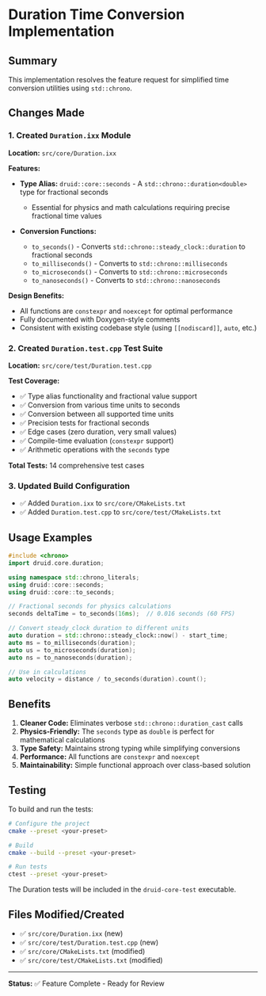 # Duration Time Conversion Implementation

## Summary
This implementation resolves the feature request for simplified time conversion utilities using `std::chrono`.

## Changes Made

### 1. Created `Duration.ixx` Module
**Location:** `src/core/Duration.ixx`

**Features:**
- **Type Alias:** `druid::core::seconds` - A `std::chrono::duration<double>` type for fractional seconds
  - Essential for physics and math calculations requiring precise fractional time values
  
- **Conversion Functions:**
  - `to_seconds()` - Converts `std::chrono::steady_clock::duration` to fractional seconds
  - `to_milliseconds()` - Converts to `std::chrono::milliseconds`
  - `to_microseconds()` - Converts to `std::chrono::microseconds`
  - `to_nanoseconds()` - Converts to `std::chrono::nanoseconds`

**Design Benefits:**
- All functions are `constexpr` and `noexcept` for optimal performance
- Fully documented with Doxygen-style comments
- Consistent with existing codebase style (using `[[nodiscard]]`, `auto`, etc.)

### 2. Created `Duration.test.cpp` Test Suite
**Location:** `src/core/test/Duration.test.cpp`

**Test Coverage:**
- ✅ Type alias functionality and fractional value support
- ✅ Conversion from various time units to seconds
- ✅ Conversion between all supported time units
- ✅ Precision tests for fractional seconds
- ✅ Edge cases (zero duration, very small values)
- ✅ Compile-time evaluation (`constexpr` support)
- ✅ Arithmetic operations with the `seconds` type

**Total Tests:** 14 comprehensive test cases

### 3. Updated Build Configuration
- ✅ Added `Duration.ixx` to `src/core/CMakeLists.txt`
- ✅ Added `Duration.test.cpp` to `src/core/test/CMakeLists.txt`

## Usage Examples

```cpp
#include <chrono>
import druid.core.duration;

using namespace std::chrono_literals;
using druid::core::seconds;
using druid::core::to_seconds;

// Fractional seconds for physics calculations
seconds deltaTime = to_seconds(16ms);  // 0.016 seconds (60 FPS)

// Convert steady_clock duration to different units
auto duration = std::chrono::steady_clock::now() - start_time;
auto ms = to_milliseconds(duration);
auto us = to_microseconds(duration);
auto ns = to_nanoseconds(duration);

// Use in calculations
auto velocity = distance / to_seconds(duration).count();
```

## Benefits

1. **Cleaner Code:** Eliminates verbose `std::chrono::duration_cast` calls
2. **Physics-Friendly:** The `seconds` type as `double` is perfect for mathematical calculations
3. **Type Safety:** Maintains strong typing while simplifying conversions
4. **Performance:** All functions are `constexpr` and `noexcept`
5. **Maintainability:** Simple functional approach over class-based solution

## Testing

To build and run the tests:

```bash
# Configure the project
cmake --preset <your-preset>

# Build
cmake --build --preset <your-preset>

# Run tests
ctest --preset <your-preset>
```

The Duration tests will be included in the `druid-core-test` executable.

## Files Modified/Created

- ✅ `src/core/Duration.ixx` (new)
- ✅ `src/core/test/Duration.test.cpp` (new)
- ✅ `src/core/CMakeLists.txt` (modified)
- ✅ `src/core/test/CMakeLists.txt` (modified)

---

**Status:** ✅ Feature Complete - Ready for Review
